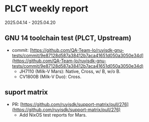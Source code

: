 # PLCT weekly report

2025.04.14 - 2025.04.20

## GNU 14 toolchain test (PLCT, Upstream)

- commit: [https://github.com/QA-Team-lo/ruyisdk-gnu-tests/commit/9e87128d587a38412b7aca41651d050a3050e34d](https://github.com/QA-Team-lo/ruyisdk-gnu-tests/commit/9e87128d587a38412b7aca41651d050a3050e34d)
  - JH7110 (Milk-V Mars): Native, Cross, w/ B, w/o B.
  - CV1800B (Milk-V Duo): Cross.

## suport matrix

- PR: [https://github.com/ruyisdk/support-matrix/pull/276](https://github.com/ruyisdk/support-matrix/pull/276)
  - Add NixOS test reports for Mars.
